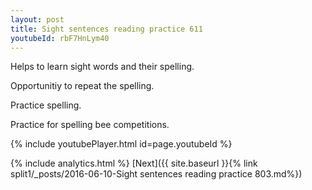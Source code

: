 ```yaml
---
layout: post
title: Sight sentences reading practice 611
youtubeId: rbF7HnLym40
---
```

 
 
Helps to learn sight words and their spelling.

Opportunitiy to repeat the spelling. 

Practice spelling. 
 
Practice for spelling bee competitions. 
 
{% include youtubePlayer.html id=page.youtubeId %}
 
 
{% include analytics.html %} 
[Next]({{ site.baseurl }}{% link  split1/_posts/2016-06-10-Sight sentences reading practice 803.md%})
 
